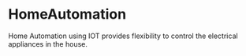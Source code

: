 # HomeAutomation
Home Automation using IOT provides flexibility to control the electrical appliances in the house.
